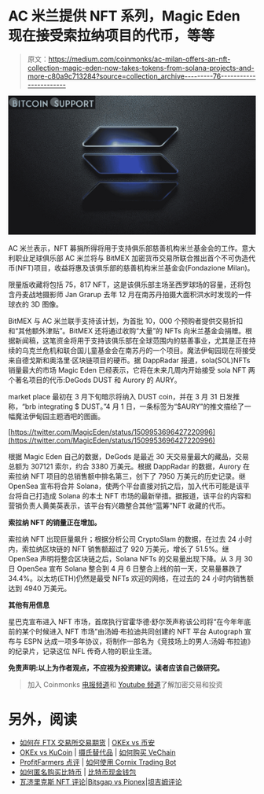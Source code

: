# AC 米兰提供 NFT 系列，Magic Eden 现在接受索拉纳项目的代币，等等

> 原文：<https://medium.com/coinmonks/ac-milan-offers-an-nft-collection-magic-eden-now-takes-tokens-from-solana-projects-and-more-c80a9c713284?source=collection_archive---------76----------------------->

![](img/1c43391fd4df7fff34d2ac7d07b398a1.png)

AC 米兰表示，NFT 募捐所得将用于支持俱乐部慈善机构米兰基金会的工作。意大利职业足球俱乐部 AC 米兰将与 BitMEX 加密货币交易所联合推出首个不可伪造代币(NFT)项目，收益将惠及该俱乐部的慈善机构米兰基金会(Fondazione Milan)。

限量版收藏将包括 75，817 NFT，这是该俱乐部主场圣西罗球场的容量，还将包含丹麦战地摄影师 Jan Grarup 去年 12 月在南苏丹拍摄大面积洪水时发现的一件球衣的 3D 图像。

BitMEX 与 AC 米兰联手支持该计划，为首批 10，000 个预购者提供交易折扣和“其他额外津贴”。BitMEX 还将通过收购“大量”的 NFTs 向米兰基金会捐赠。根据新闻稿，这笔资金将用于支持该俱乐部在全球范围内的慈善事业，尤其是正在持续的乌克兰危机和联合国儿童基金会在南苏丹的一个项目。魔法伊甸园现在将接受来自德戈斯和奥洛里·区块链项目的硬币。据 DappRadar 报道，sola(SOL)NFTs 销量最大的市场 Magic Eden 已经表示，它将在未来几周内开始接受 sola NFT 两个著名项目的代币:DeGods DUST 和 Aurory 的 AURY。

market place 最初在 3 月下旬暗示将纳入 DUST coin，并在 3 月 31 日发推称，“brb integrating $ DUST。”4 月 1 日，一条标签为“$AURY”的推文描绘了一幅魔法伊甸园主题酒吧的图画。

[https://twitter.com/MagicEden/status/1509953696427220996](https://twitter.com/MagicEden/status/1509953696427220996)

根据 Magic Eden 自己的数据，DeGods 是最近 30 天交易量最大的藏品，交易总额为 307121 索尔，约合 3380 万美元。根据 DappRadar 的数据，Aurory 在索拉纳 NFT 项目的总销售额中排名第三，创下了 7950 万美元的历史记录。继 OpenSea 宣布将合并 Solana，使两个平台直接对抗之后，加入代币可能是该平台将自己打造成 Solana 的本土 NFT 市场的最新举措。据报道，该平台的内容和营销负责人黄美英表示，该平台有兴趣整合其他“蓝筹”NFT 收藏的代币。

**索拉纳 NFT 的销量正在增加。**

索拉纳 NFT 出现巨量飙升；根据分析公司 CryptoSlam 的数据，在过去 24 小时内，索拉纳区块链的 NFT 销售额超过了 920 万美元，增长了 51.5%。继 OpenSea 声明将整合区块链之后，Solana NFTs 的交易量出现下降。从 3 月 30 日 OpenSea 宣布 Solana 整合到 4 月 6 日整合上线的前一天，交易量暴跌了 34.4%。以太坊(ETH)仍然是最受 NFTs 欢迎的网络，在过去的 24 小时内销售额达到 4940 万美元。

**其他有用信息**

星巴克宣布进入 NFT 市场，首席执行官霍华德·舒尔茨声称该公司将“在今年年底前的某个时候进入 NFT 市场”由汤姆·布拉迪共同创建的 NFT 平台 Autograph 宣布与 ESPN 达成一项多年协议，将制作一部名为《竞技场上的男人:汤姆·布拉迪》的纪录片，记录这位 NFL 传奇人物的职业生涯。

**免责声明:以上为作者观点，不应视为投资建议。读者应该自己做研究。**

> 加入 Coinmonks [电报频道](https://t.me/coincodecap)和 [Youtube 频道](https://www.youtube.com/c/coinmonks/videos)了解加密交易和投资

# 另外，阅读

*   [如何在 FTX 交易所交易期货](https://coincodecap.com/ftx-futures-trading) | [OKEx vs 币安](https://coincodecap.com/okex-vs-binance)
*   [OKEx vs KuCoin](https://coincodecap.com/okex-kucoin) | [摄氏替代品](https://coincodecap.com/celsius-alternatives) | [如何购买 VeChain](https://coincodecap.com/buy-vechain)
*   [ProfitFarmers 点评](https://coincodecap.com/profitfarmers-review) | [如何使用 Cornix Trading Bot](https://coincodecap.com/cornix-trading-bot)
*   [如何匿名购买比特币](https://coincodecap.com/buy-bitcoin-anonymously) | [比特币现金钱包](https://coincodecap.com/bitcoin-cash-wallets)
*   [瓦济里克斯 NFT 评论](https://coincodecap.com/wazirx-nft-review)|[Bitsgap vs Pionex](https://coincodecap.com/bitsgap-vs-pionex)|[坦吉姆评论](https://coincodecap.com/tangem-wallet-review)
